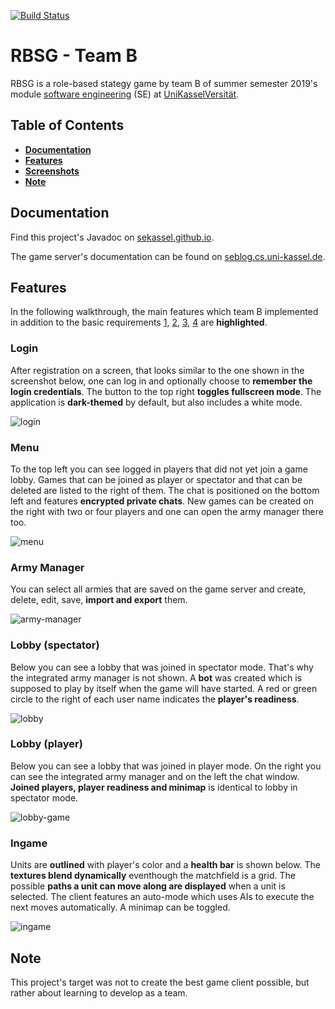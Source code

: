 [![Build Status](https://travis-ci.com/sekassel/SE1SS19TeamB.svg?token=iv8L4W51ZozK2puhSbJk&branch=master)](https://travis-ci.com/sekassel/SE1SS19TeamB)

# RBSG - Team B

RBSG is a role-based stategy game by team B of summer semester 2019's module [software engineering](https://seblog.cs.uni-kassel.de/) (SE) at [UniKasselVersität](https://www.uni-kassel.de/uni/).


## Table of Contents

- **[Documentation](#documentation)**
- **[Features](#features)**
- **[Screenshots](#screenshots)**
- **[Note](#note)**


## Documentation

Find this project's Javadoc on [sekassel.github.io](https://sekassel.github.io/SE1SS19TeamB/).

The game server's documentation can be found on [seblog.cs.uni-kassel.de](https://seblog.cs.uni-kassel.de/wp-content/uploads/2019/07/ServerdokuR4.pdf).


## Features

In the following walkthrough, the main features which team B implemented in addition to the basic requirements [1](https://seblog.cs.uni-kassel.de/wp-content/uploads/2019/04/SE1AnforderungenRelease1RBSG.pdf), [2](https://seblog.cs.uni-kassel.de/wp-content/uploads/2019/05/SE1AnforderungenRelease2RBSG.pdf), [3](https://seblog.cs.uni-kassel.de/wp-content/uploads/2019/06/SE1AnforderungenRelease3RBSG.pdf), [4](https://seblog.cs.uni-kassel.de/wp-content/uploads/2019/07/SE1AnforderungenRelease4RBSG.pdf) are **highlighted**.


### Login

After registration on a screen, that looks similar to the one shown in the screenshot below, one can log in and optionally choose to **remember the login credentials**. The button to the top right **toggles fullscreen mode**. The application is **dark-themed** by default, but also includes a white mode.

![login](./documentation/screenshots/login.png "login")


### Menu

To the top left you can see logged in players that did not yet join a game lobby. Games that can be joined as player or spectator and that can be deleted are listed to the right of them.
The chat is positioned on the bottom left and features **encrypted private chats**. New games can be created on the right with two or four players and one can open the army manager there too.

![menu](./documentation/screenshots/menu.png "menu")


### Army Manager

You can select all armies that are saved on the game server and create, delete, edit, save, **import and export** them.

![army-manager](./documentation/screenshots/army-manager.png "army-manager")


### Lobby (spectator)

Below you can see a lobby that was joined in spectator mode. That's why the integrated army manager is not shown. A **bot** was created which is supposed to play by itself when the game will have started. A red or green circle to the right of each user name indicates the **player's readiness**.

![lobby](./documentation/screenshots/lobby.png "lobby")


### Lobby (player)

Below you can see a lobby that was joined in player mode. On the right you can see the integrated army manager and on the left the chat window. **Joined players, player readiness and minimap** is identical to lobby in spectator mode.

![lobby-game](./documentation/screenshots/GameLobby_new.png "lobby-game")


### Ingame

Units are **outlined** with player's color and a **health bar** is shown below. The **textures blend dynamically** eventhough the matchfield is a grid. The possible **paths a unit can move along are displayed** when a unit is selected. The client features an auto-mode which uses AIs to execute the next moves automatically. A minimap can be toggled.

![ingame](./documentation/screenshots/ingame.png "ingame")


## Note

This project's target was not to create the best game client possible, but rather about learning to develop as a team.
